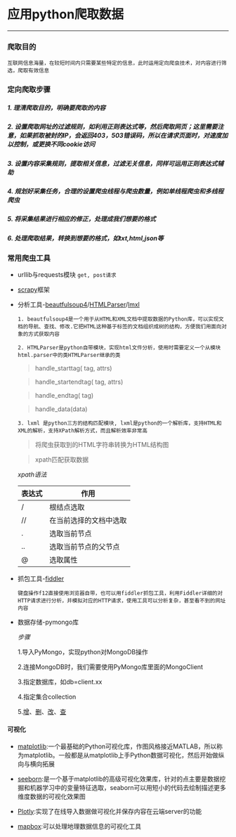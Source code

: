 # 应用python爬取数据
___
### 爬取目的

 `互联网信息海量，在较短时间内只需要某些特定的信息，此时运用定向爬虫技术，对内容进行筛选，爬取有效信息`

### 定向爬取步骤

##### 1. 理清爬取目的，明确要爬取的内容

##### 2. 设置爬取网址的过滤规则，如利用正则表达式等，然后爬取网页；这里需要注意，如果抓取被封的IP，会返回403，503错误码，所以在请求页面时，对速度加以控制，或更换不同cookie访问

##### 3. 设置内容采集规则，提取相关信息，过滤无关信息，同样可运用正则表达式辅助

##### 4. 规划好采集任务，合理的设置爬虫线程与爬虫数量，例如单线程爬虫和多线程爬虫

##### 5. 将采集结果进行相应的修正，处理成我们想要的格式

##### 6. 处理爬取结果，转换到想要的格式，如txt,html,json等

### 常用爬虫工具

* urllib与requests模块
  `get, post请求`
* [scrapy](https://github.com/vicjiafeng/python_application/blob/master/library/scrapy%E6%A1%86%E6%9E%B6.md)框架
 
* 分析工具-[beautfulsoup4](https://www.crummy.com/software/BeautifulSoup/bs4/doc.zh/)/[HTMLParser](https://blog.csdn.net/weixin_35955795/article/details/52823203)/[lmxl]()
 
  `1. beautfulsoup4是一个用于从HTML和XML文档中提取数据的Python库，可以实现文档的导航、查找、修改.它把HTML这种基于标签的文档组织成树的结构，方便我们用面向对象的方式获取内容`
  
  `2. HTMLParser是python自带模块，实现html文件分析，使用时需要定义一个从模块html.parser中的类HTMLParser继承的类`
  
   >handle_starttag( tag, attrs)

  >handle_startendtag( tag, attrs)

  >handle_endtag( tag)

  >handle_data(data)
  
  `3. lxml 是python三方的结构匹配模块, lxml是python的一个解析库，支持HTML和XML的解析，支持XPath解析方式，而且解析效率非常高`
  
  >将爬虫获取到的HTML字符串转换为HTML结构图
  
  >xpath匹配获取数据
  
    *xpath语法*
  
  |表达式          |作用                |
  |---------------|-------------------|
  |/              |根结点选取           |
  |//             |在当前选择的文档中选取 |
  |.              |选取当前节点         |
  |..             |选取当前节点的父节点  |
  |@              |选取属性            | 
  
* 抓包工具-[fiddler](https://blog.csdn.net/a877415861/article/details/79447440)
 
  `键盘操作f12直接使用浏览器自带，也可以用fiddler抓包工具，利用Fiddler详细的对HTTP请求进行分析，并模拟对应的HTTP请求，使用工具可以分析复杂，甚至看不到的网址内容`
  
* 数据存储-pymongo库

    *步骤*

     1.导入PyMongo，实现python对MongoDB操作
   
     2.连接MongoDB时，我们需要使用PyMongo库里面的MongoClient
   
     3.指定数据库，如db=client.xx
   
     4.指定集合collection
   
     5.[增](https://www.runoob.com/python3/python-mongodb-insert-document.html)、[删](https://www.runoob.com/python3/python-mongodb-delete-document.html)、[改](https://www.runoob.com/python3/python-mongodb-update-document.html)、[查](https://www.runoob.com/python3/python-mongodb-query-document.html)

 #### 可视化

 * [matplotlib](https://matplotlib.org/2.0.2/contents.html):一个最基础的Python可视化库，作图风格接近MATLAB，所以称为matplotlib。一般都是从matplotlib上手Python数据可视化，然后开始做纵向与横向拓展
 
 * [seeborn](https://seaborn.pydata.org/tutorial.html):是一个基于matplotlib的高级可视化效果库，针对的点主要是数据挖掘和机器学习中的变量特征选取，seaborn可以用短小的代码去绘制描述更多维度数据的可视化效果图
 
 * [Plotly](https://plot.ly/):实现了在线导入数据做可视化并保存内容在云端server的功能
 
 * [mapbox](https://www.mapbox.com/):可以处理地理数据信息的可视化工具
 
 
